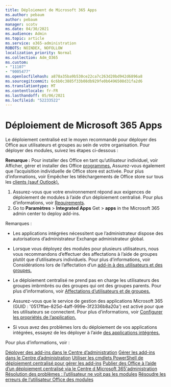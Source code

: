 ```yaml
---
title: Déploiement de Microsoft 365 Apps
ms.author: pebaum
author: pebaum
manager: scotv
ms.date: 04/30/2021
ms.audience: Admin
ms.topic: article
ms.service: o365-administration
ROBOTS: NOINDEX, NOFOLLOW
localization_priority: Normal
ms.collection: Adm_O365
ms.custom:
- "11107"
- "9005477"
ms.openlocfilehash: a878a35ba9b530ce22ca7c263d20bd942d6896a8
ms.sourcegitcommit: 6c6b0c3885f33b08db929fe0b6496508d31fa2d6
ms.translationtype: MT
ms.contentlocale: fr-FR
ms.lasthandoff: 05/06/2021
ms.locfileid: "52233522"
---
```

# <a name="deploying-add-ins-for-microsoft-365-apps"></a>Déploiement de Microsoft 365 Apps

Le déploiement centralisé est le moyen recommandé pour déployer des Office aux utilisateurs et groupes au sein de votre organisation. Pour déployer des modules, suivez les étapes ci-dessous :

**Remarque :** Pour installer des Office en tant qu’utilisateur individuel, voir Afficher, gérer et installer des Office [programmes.](https://support.microsoft.com/topic/view-manage-and-install-add-ins-in-office-programs-16278816-1948-4028-91e5-76dca5380f8d) Assurez-vous également que l’acquisition individuelle de Office store est activée. Pour plus d’informations, voir Empêcher les téléchargements de Office store sur tous les [clients (sauf Outlook).](https://docs.microsoft.com/microsoft-365/admin/manage/manage-addins-in-the-admin-center?view=o365-worldwide#prevent-add-in-downloads-by-turning-off-the-office-store-across-all-clients-except-outlook)

1. Assurez-vous que votre environnement répond aux exigences de déploiement de modules à l’aide d’un déploiement centralisé. Pour plus d’informations, voir [Requirements](https://docs.microsoft.com/microsoft-365/admin/manage/centralized-deployment-of-add-ins?#requirements).
2. Go to **Paramètres**  >  **Integrated Apps** Get  >  **apps** in the Microsoft 365 admin center to deploy add-ins. 

Remarques : 

- Les applications intégrées nécessitent que l’administrateur dispose des autorisations d’administrateur Exchange administrateur global.

- Lorsque vous déployez des modules pour plusieurs utilisateurs, nous vous recommandons d’effectuer des affectations à l’aide de groupes plutôt que d’utilisateurs individuels. Pour plus d’informations, voir Considérations lors de l’affectation d’un [add-in à des utilisateurs et des groupes.](https://docs.microsoft.com/microsoft-365/admin/manage/manage-deployment-of-add-ins?view=o365-worldwide#considerations-when-assigning-an-add-in-to-users-and-groups)

- Le déploiement centralisé ne prend pas en charge les utilisateurs des groupes imbrmbrés ou des groupes qui ont des groupes parents. Pour plus d’informations, voir [Affectations d’utilisateurs et de groupes.](https://docs.microsoft.com/microsoft-365/admin/manage/centralized-deployment-of-add-ins?view=o365-worldwide#user-and-group-assignments)

- Assurez-vous que le service de gestion des applications Microsoft 365 (GUID : '0517ffae-825d-4aff-999e-3f2336b8a20a') est activé pour que les utilisateurs se connectent. Pour plus d’informations, voir [Configurer les propriétés de l’application.](https://docs.microsoft.com/azure/active-directory/manage-apps/add-application-portal-configure#configure-app-properties)

- Si vous avez des problèmes lors du déploiement de vos applications intégrées, essayez de les déployer à l’aide [des applications intégrées.](https://admin.microsoft.com/AdminPortal/Home?#/Settings/AddIns)

Pour plus d’informations, voir :

[Déployer des add-ins dans le Centre d’administration](https://docs.microsoft.com/microsoft-365/admin/manage/manage-deployment-of-add-ins) 
 [Gérer les add-ins dans le Centre d’administration](https://docs.microsoft.com/microsoft-365/admin/manage/manage-addins-in-the-admin-center) 
 [Utiliser les cmdlets PowerShell de déploiement centralisé pour gérer les add-ins](https://docs.microsoft.com/microsoft-365/enterprise/use-the-centralized-deployment-powershell-cmdlets-to-manage-add-ins) 
 [Publier des Office à l’aide d’un déploiement centralisé via le Centre d Microsoft 365'administration](https://docs.microsoft.com/office/dev/add-ins/publish/centralized-deployment#publish-an-office-add-in-via-centralized-deployment) 
 [Résolution des problèmes : l’utilisateur ne voit pas les modules](https://docs.microsoft.com/office365/troubleshoot/access-management/user-not-seeing-add-ins) 
 [Résoudre les erreurs de l’utilisateur Office des modules](https://docs.microsoft.com/office/dev/add-ins/testing/testing-and-troubleshooting)